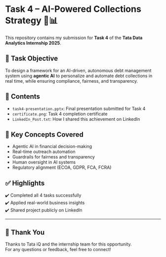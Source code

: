 # Task 4 – AI-Powered Collections Strategy 🧠📊

This repository contains my submission for **Task 4** of the **Tata Data Analytics Internship 2025**.

## 📌 Task Objective

To design a framework for an AI-driven, autonomous debt management system using **agentic AI** to personalize and automate debt collections in real time, while ensuring compliance, fairness, and transparency.

## 📁 Contents

- `task4-presentation.pptx`: Final presentation submitted for Task 4
- `certificate.png`: Task 4 completion certificate
- `LinkedIn_Post.txt`: How I shared this achievement on LinkedIn

## 🧠 Key Concepts Covered

- Agentic AI in financial decision-making
- Real-time outreach automation
- Guardrails for fairness and transparency
- Human oversight in AI systems
- Regulatory alignment (ECOA, GDPR, FCA, FCRA)

## ✅ Highlights

✔️ Completed all 4 tasks successfully  
✔️ Applied real-world business insights  
✔️ Shared project publicly on LinkedIn  



---

## 🙌 Thank You

Thanks to Tata iQ and the internship team for this opportunity.  
For any questions or feedback, feel free to connect!

